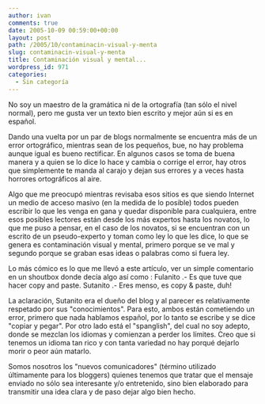 ```yaml
---
author: ivan
comments: true
date: 2005-10-09 00:59:00+00:00
layout: post
path: /2005/10/contaminacin-visual-y-menta
slug: contaminacin-visual-y-menta
title: Contaminación visual y mental...
wordpress_id: 971
categories:
  - Sin categoría
---
```


No soy un maestro de la gramática ni de la ortografía (tan sólo el nivel normal), pero me gusta ver un texto bien escrito y mejor aún si es en español.

Dando una vuelta por un par de blogs normalmente se encuentra más de un error ortográfico, mientras sean de los pequeños, bue, no hay problema aunque igual es bueno rectificar. En algunos casos se toma de buena manera y a quien se lo dice lo hace y cambia o corrige el error, hay otros que simplemente te manda al carajo y dejan sus errores y a veces hasta horrores ortográficos al aire.

Algo que me preocupó mientras revisaba esos sitios es que siendo Internet un medio de acceso masivo (en la medida de lo posible) todos pueden escribir lo que les venga en gana y quedar disponible para cualquiera, entre esos posibles lectores están desde los más expertos hasta los novatos, lo que me puso a pensar, en el caso de los novatos, si se encuentran con un escrito de un pseudo-experto y toman como ley lo que les dice, lo que se genera es contaminación visual y mental, primero porque se ve mal y segundo porque se graban esas ideas o palabras como si fuera ley.

Lo más cómico es lo que me llevó a este artículo, ver un simple comentario en un shoutbox donde decía algo así como :
Fulanito .- Es que tuve que hacer copy and paste.
Sutanito .- Eres menso, es copy & paste, duh!

La aclaración, Sutanito era el dueño del blog y al parecer es relativamente respetado por sus "conocimientos". Para esto, ambos están cometiendo un error, primero que nada hablamos español, por lo tanto se escribe y se dice "copiar y pegar". Por otro lado está el "spanglish", del cual no soy adepto, donde se mezclan los idiomas y comienzan a perder los límites. Creo que si tenemos un idioma tan rico y con tanta variedad no hay porqué dejarlo morir o peor aún matarlo.

Somos nosotros los "nuevos comunicadores" (término utilizado últimamente para los bloggers) quienes tenemos que tratar que el mensaje enviado no sólo sea interesante y/o entretenido, sino bien elaborado para transmitir una idea clara y de paso dejar algo bien hecho.
